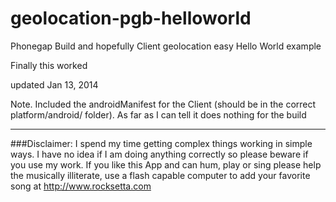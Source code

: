 geolocation-pgb-helloworld
==========================

Phonegap Build and hopefully Client geolocation easy Hello World example


Finally this worked 


updated Jan 13, 2014


Note. Included the androidManifest for the Client (should be in the correct platform/android/ folder). As far as I can tell it does nothing for the build








************************************************************************************************************

###Disclaimer: I spend my time getting complex things working in simple ways. I have no idea if I am doing anything correctly so please beware if you use my work. If you like this App and can hum, play or sing please help the musically illiterate, use a flash capable computer to add your favorite song at http://www.rocksetta.com 
